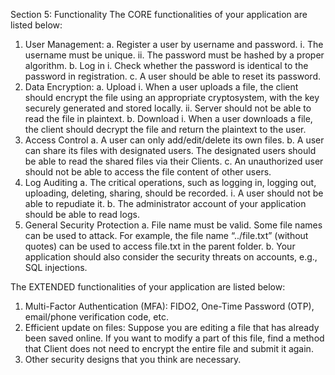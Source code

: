 Section 5: Functionality
The CORE functionalities of your application are listed below:
1. User Management:
a. Register a user by username and password.
i. The username must be unique.
ii. The password must be hashed by a proper algorithm.
b. Log in
i. Check whether the password is identical to the password in
registration.
c. A user should be able to reset its password.
2. Data Encryption:
a. Upload
i. When a user uploads a file, the client should encrypt the file using
an appropriate cryptosystem, with the key securely generated and
stored locally.
ii. Server should not be able to read the file in plaintext.
b. Download
i. When a user downloads a file, the client should decrypt the file and
return the plaintext to the user.
3. Access Control
a. A user can only add/edit/delete its own files.
b. A user can share its files with designated users. The designated users should
be able to read the shared files via their Clients.
c. An unauthorized user should not be able to access the file content of other
users.
4. Log Auditing
a. The critical operations, such as logging in, logging out, uploading, deleting,
sharing, should be recorded.
i. A user should not be able to repudiate it.
b. The administrator account of your application should be able to read logs.
5. General Security Protection
a. File name must be valid. Some file names can be used to attack. For
example, the file name “../file.txt” (without quotes) can be used to access
file.txt in the parent folder.
b. Your application should also consider the security threats on accounts, e.g.,
SQL injections.


The EXTENDED functionalities of your application are listed below:
1. Multi-Factor Authentication (MFA): FIDO2, One-Time Password (OTP),
email/phone verification code, etc.
2. Efficient update on files: Suppose you are editing a file that has already been saved
online. If you want to modify a part of this file, find a method that Client does not
need to encrypt the entire file and submit it again.
3. Other security designs that you think are necessary.